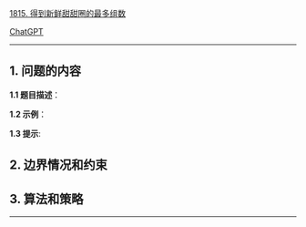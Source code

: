 [1815. 得到新鲜甜甜圈的最多组数](https://leetcode.cn/problems/maximum-number-of-groups-getting-fresh-donuts)

[ChatGPT](chat.openai.com)

---

## 1. 问题的内容
**1.1 题目描述**：

**1.2 示例**：

**1.3 提示**:

## 2. 边界情况和约束


## 3. 算法和策略

---

